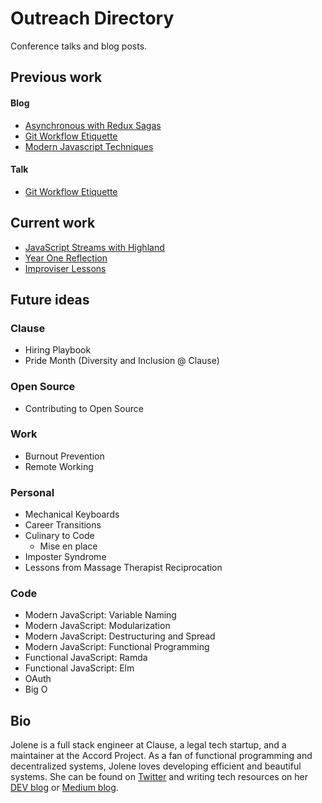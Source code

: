 # Outreach Directory

Conference talks and blog posts.

## Previous work

#### Blog

- [Asynchronous with Redux Sagas][reduxblog]
- [Git Workflow Etiquette][gitblog]
- [Modern Javascript Techniques][modernjsblog]

#### Talk

- [Git Workflow Etiquette][gittalk]

## Current work

- [JavaScript Streams with Highland][streamsblog]
- [Year One Reflection][yearone]
- [Improviser Lessons][improvlessons]

## Future ideas

### Clause

- Hiring Playbook
- Pride Month (Diversity and Inclusion @ Clause)

### Open Source

- Contributing to Open Source

### Work

- Burnout Prevention
- Remote Working

### Personal

- Mechanical Keyboards
- Career Transitions
- Culinary to Code
  - Mise en place
- Imposter Syndrome
- Lessons from Massage Therapist Reciprocation

### Code

- Modern JavaScript: Variable Naming
- Modern JavaScript: Modularization
- Modern JavaScript: Destructuring and Spread
- Modern JavaScript: Functional Programming
- Functional JavaScript: Ramda
- Functional JavaScript: Elm
- OAuth
- Big O

## Bio

Jolene is a full stack engineer at Clause, a legal tech startup, and a maintainer at the Accord Project. As a fan of functional programming and decentralized systems, Jolene loves developing efficient and beautiful systems. She can be found on [Twitter][twitter] and writing tech resources on her [DEV blog][devlink] or [Medium blog][bloglink].

[reduxblog]: blog/redux-saga.md
[gitblog]: blog/git-workflow.md
[modernjsblog]: blog/modern-javascript.md
[streamsblog]: blog/highland-streams.md
[yearone]: blog/year-one.md
[improvlessons]: blog/improv-lessons.md
[gittalk]: talks/git-workflow.md
[twitter]: https://twitter.com/jolanglinais
[devlink]: https://dev.to/irmerk
[bloglink]: https://medium.com/@jolene.langlinais
